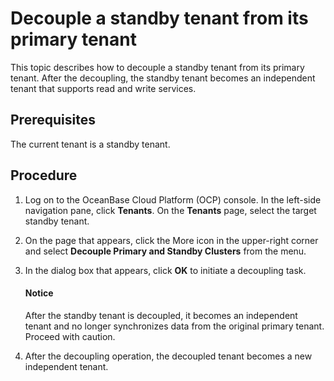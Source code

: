 # Decouple a standby tenant from its primary tenant

This topic describes how to decouple a standby tenant from its primary tenant. After the decoupling, the standby tenant becomes an independent tenant that supports read and write services.

## Prerequisites

The current tenant is a standby tenant.

## Procedure

1. Log on to the OceanBase Cloud Platform (OCP) console. In the left-side navigation pane, click **Tenants**. On the **Tenants** page, select the target standby tenant.

2. On the page that appears, click the More icon in the upper-right corner and select **Decouple Primary and Standby Clusters** from the menu.

3. In the dialog box that appears, click **OK** to initiate a decoupling task.

    <main id="notice" type='notice'>
    <h4>Notice</h4>
    <p>After the standby tenant is decoupled, it becomes an independent tenant and no longer synchronizes data from the original primary tenant. Proceed with caution. </p>
    </ul>
    </main>

4. After the decoupling operation, the decoupled tenant becomes a new independent tenant.
